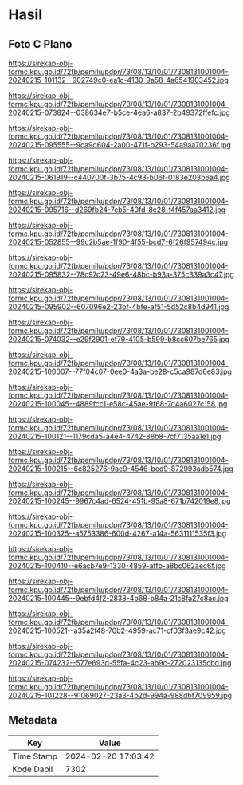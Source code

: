 # Hasil

## Foto C Plano

https://sirekap-obj-formc.kpu.go.id/72fb/pemilu/pdpr/73/08/13/10/01/7308131001004-20240215-101132--902749c0-ea1c-4130-9a58-4a6541903452.jpg

https://sirekap-obj-formc.kpu.go.id/72fb/pemilu/pdpr/73/08/13/10/01/7308131001004-20240215-073824--038634e7-b5ce-4ea6-a837-2b49372ffefc.jpg

https://sirekap-obj-formc.kpu.go.id/72fb/pemilu/pdpr/73/08/13/10/01/7308131001004-20240215-095555--9ca9d604-2a00-471f-b293-54a9aa70236f.jpg

https://sirekap-obj-formc.kpu.go.id/72fb/pemilu/pdpr/73/08/13/10/01/7308131001004-20240215-061919--c440700f-3b75-4c93-b06f-0183e203b6a4.jpg

https://sirekap-obj-formc.kpu.go.id/72fb/pemilu/pdpr/73/08/13/10/01/7308131001004-20240215-095716--d269fb24-7cb5-40fd-8c28-f4f457aa3412.jpg

https://sirekap-obj-formc.kpu.go.id/72fb/pemilu/pdpr/73/08/13/10/01/7308131001004-20240215-052855--99c2b5ae-1f90-4f55-bcd7-6f26f957494c.jpg

https://sirekap-obj-formc.kpu.go.id/72fb/pemilu/pdpr/73/08/13/10/01/7308131001004-20240215-095832--78c97c23-49e6-48bc-b93a-375c339a3c47.jpg

https://sirekap-obj-formc.kpu.go.id/72fb/pemilu/pdpr/73/08/13/10/01/7308131001004-20240215-095902--607096e2-23bf-4bfe-af51-5d52c8b4d941.jpg

https://sirekap-obj-formc.kpu.go.id/72fb/pemilu/pdpr/73/08/13/10/01/7308131001004-20240215-074032--e29f2901-ef79-4105-b599-b8cc607be765.jpg

https://sirekap-obj-formc.kpu.go.id/72fb/pemilu/pdpr/73/08/13/10/01/7308131001004-20240215-100007--77f04c07-0ee0-4a3a-be28-c5ca987d6e83.jpg

https://sirekap-obj-formc.kpu.go.id/72fb/pemilu/pdpr/73/08/13/10/01/7308131001004-20240215-100045--4889fcc1-e58c-45ae-9f68-7d4a6027c158.jpg

https://sirekap-obj-formc.kpu.go.id/72fb/pemilu/pdpr/73/08/13/10/01/7308131001004-20240215-100121--1179cda5-a4e4-4742-88b8-7cf7135aa1e1.jpg

https://sirekap-obj-formc.kpu.go.id/72fb/pemilu/pdpr/73/08/13/10/01/7308131001004-20240215-100215--6e825276-9ae9-4546-bed9-872993adb574.jpg

https://sirekap-obj-formc.kpu.go.id/72fb/pemilu/pdpr/73/08/13/10/01/7308131001004-20240215-100245--9967c4ad-6524-451b-95a8-671b742019e8.jpg

https://sirekap-obj-formc.kpu.go.id/72fb/pemilu/pdpr/73/08/13/10/01/7308131001004-20240215-100325--a5753386-600d-4267-a14a-5631111535f3.jpg

https://sirekap-obj-formc.kpu.go.id/72fb/pemilu/pdpr/73/08/13/10/01/7308131001004-20240215-100410--e6acb7e9-1330-4859-affb-a8bc062aec6f.jpg

https://sirekap-obj-formc.kpu.go.id/72fb/pemilu/pdpr/73/08/13/10/01/7308131001004-20240215-100445--9ebfd4f2-2838-4b68-b84a-21c8fa27c8ac.jpg

https://sirekap-obj-formc.kpu.go.id/72fb/pemilu/pdpr/73/08/13/10/01/7308131001004-20240215-100521--a35a2f48-70b2-4959-ac71-cf03f3ae9c42.jpg

https://sirekap-obj-formc.kpu.go.id/72fb/pemilu/pdpr/73/08/13/10/01/7308131001004-20240215-074232--577e693d-55fa-4c23-ab9c-272023135cbd.jpg

https://sirekap-obj-formc.kpu.go.id/72fb/pemilu/pdpr/73/08/13/10/01/7308131001004-20240215-101228--91069027-23a3-4b2d-994a-988dbf709959.jpg


## Metadata

| Key        | Value               |
| ---------- | ------------------- |
| Time Stamp | 2024-02-20 17:03:42 |
| Kode Dapil | 7302                |



